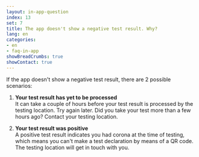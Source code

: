 ```yaml
---
layout: in-app-question
index: 13
set: 7
title: The app doesn't show a negative test result. Why?
lang: en
categories:
- en
- faq-in-app
showBreadCrumbs: true
showContact: true
---
```

If the app doesn't show a negative test result, there are 2 possible scenarios:

1. **Your test result has yet to be processed** <br />
   It can take a couple of hours before your test result is processed by the testing location. Try again later. Did you take your test more than a few hours ago? Contact your testing location.

2. **Your test result was positive** <br />
   A positive test result indicates you had corona at the time of testing, which means you can't make a test declaration by means of a QR code. The testing location will get in touch with you. 
